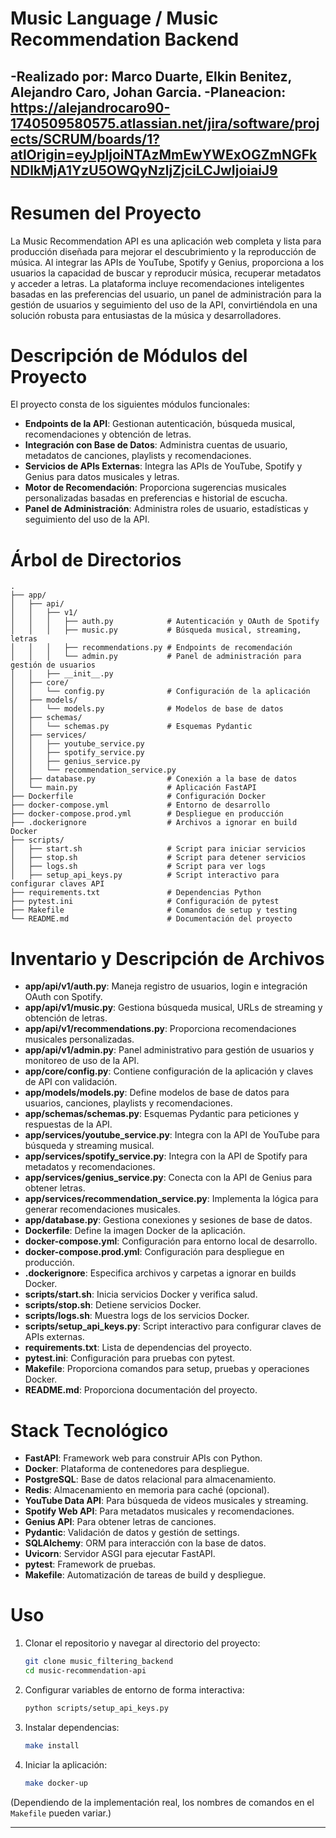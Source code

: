 # Music Language / Music Recommendation Backend
-Realizado por: Marco Duarte, Elkin Benitez, Alejandro Caro, Johan Garcia.
-Planeacion: https://alejandrocaro90-1740509580575.atlassian.net/jira/software/projects/SCRUM/boards/1?atlOrigin=eyJpIjoiNTAzMmEwYWExOGZmNGFkNDlkMjA1YzU5OWQyNzljZjciLCJwIjoiaiJ9
---

# Resumen del Proyecto
La Music Recommendation API es una aplicación web completa y lista para producción diseñada para mejorar el descubrimiento y la reproducción de música. Al integrar las APIs de YouTube, Spotify y Genius, proporciona a los usuarios la capacidad de buscar y reproducir música, recuperar metadatos y acceder a letras. La plataforma incluye recomendaciones inteligentes basadas en las preferencias del usuario, un panel de administración para la gestión de usuarios y seguimiento del uso de la API, convirtiéndola en una solución robusta para entusiastas de la música y desarrolladores.

# Descripción de Módulos del Proyecto
El proyecto consta de los siguientes módulos funcionales:
- **Endpoints de la API**: Gestionan autenticación, búsqueda musical, recomendaciones y obtención de letras.
- **Integración con Base de Datos**: Administra cuentas de usuario, metadatos de canciones, playlists y recomendaciones.
- **Servicios de APIs Externas**: Integra las APIs de YouTube, Spotify y Genius para datos musicales y letras.
- **Motor de Recomendación**: Proporciona sugerencias musicales personalizadas basadas en preferencias e historial de escucha.
- **Panel de Administración**: Administra roles de usuario, estadísticas y seguimiento del uso de la API.

# Árbol de Directorios
```
.
├── app/
│   ├── api/
│   │   ├── v1/
│   │   │   ├── auth.py            # Autenticación y OAuth de Spotify
│   │   │   ├── music.py           # Búsqueda musical, streaming, letras
│   │   │   ├── recommendations.py # Endpoints de recomendación
│   │   │   └── admin.py           # Panel de administración para gestión de usuarios
│   │   ├── __init__.py
│   ├── core/
│   │   └── config.py              # Configuración de la aplicación
│   ├── models/
│   │   └── models.py              # Modelos de base de datos
│   ├── schemas/
│   │   └── schemas.py             # Esquemas Pydantic
│   ├── services/
│   │   ├── youtube_service.py
│   │   ├── spotify_service.py
│   │   ├── genius_service.py
│   │   └── recommendation_service.py
│   ├── database.py                # Conexión a la base de datos
│   └── main.py                    # Aplicación FastAPI
├── Dockerfile                     # Configuración Docker
├── docker-compose.yml             # Entorno de desarrollo
├── docker-compose.prod.yml        # Despliegue en producción
├── .dockerignore                  # Archivos a ignorar en build Docker
├── scripts/
│   ├── start.sh                   # Script para iniciar servicios
│   ├── stop.sh                    # Script para detener servicios
│   ├── logs.sh                    # Script para ver logs
│   ├── setup_api_keys.py          # Script interactivo para configurar claves API
├── requirements.txt               # Dependencias Python
├── pytest.ini                     # Configuración de pytest
├── Makefile                       # Comandos de setup y testing
└── README.md                      # Documentación del proyecto
```

# Inventario y Descripción de Archivos
- **app/api/v1/auth.py**: Maneja registro de usuarios, login e integración OAuth con Spotify.
- **app/api/v1/music.py**: Gestiona búsqueda musical, URLs de streaming y obtención de letras.
- **app/api/v1/recommendations.py**: Proporciona recomendaciones musicales personalizadas.
- **app/api/v1/admin.py**: Panel administrativo para gestión de usuarios y monitoreo de uso de la API.
- **app/core/config.py**: Contiene configuración de la aplicación y claves de API con validación.
- **app/models/models.py**: Define modelos de base de datos para usuarios, canciones, playlists y recomendaciones.
- **app/schemas/schemas.py**: Esquemas Pydantic para peticiones y respuestas de la API.
- **app/services/youtube_service.py**: Integra con la API de YouTube para búsqueda y streaming musical.
- **app/services/spotify_service.py**: Integra con la API de Spotify para metadatos y recomendaciones.
- **app/services/genius_service.py**: Conecta con la API de Genius para obtener letras.
- **app/services/recommendation_service.py**: Implementa la lógica para generar recomendaciones musicales.
- **app/database.py**: Gestiona conexiones y sesiones de base de datos.
- **Dockerfile**: Define la imagen Docker de la aplicación.
- **docker-compose.yml**: Configuración para entorno local de desarrollo.
- **docker-compose.prod.yml**: Configuración para despliegue en producción.
- **.dockerignore**: Especifica archivos y carpetas a ignorar en builds Docker.
- **scripts/start.sh**: Inicia servicios Docker y verifica salud.
- **scripts/stop.sh**: Detiene servicios Docker.
- **scripts/logs.sh**: Muestra logs de los servicios Docker.
- **scripts/setup_api_keys.py**: Script interactivo para configurar claves de APIs externas.
- **requirements.txt**: Lista de dependencias del proyecto.
- **pytest.ini**: Configuración para pruebas con pytest.
- **Makefile**: Proporciona comandos para setup, pruebas y operaciones Docker.
- **README.md**: Proporciona documentación del proyecto.

# Stack Tecnológico
- **FastAPI**: Framework web para construir APIs con Python.
- **Docker**: Plataforma de contenedores para despliegue.
- **PostgreSQL**: Base de datos relacional para almacenamiento.
- **Redis**: Almacenamiento en memoria para caché (opcional).
- **YouTube Data API**: Para búsqueda de videos musicales y streaming.
- **Spotify Web API**: Para metadatos musicales y recomendaciones.
- **Genius API**: Para obtener letras de canciones.
- **Pydantic**: Validación de datos y gestión de settings.
- **SQLAlchemy**: ORM para interacción con la base de datos.
- **Uvicorn**: Servidor ASGI para ejecutar FastAPI.
- **pytest**: Framework de pruebas.
- **Makefile**: Automatización de tareas de build y despliegue.

# Uso
1. Clonar el repositorio y navegar al directorio del proyecto:
   ```bash
   git clone music_filtering_backend
   cd music-recommendation-api
   ```
2. Configurar variables de entorno de forma interactiva:
   ```bash
   python scripts/setup_api_keys.py
   ```
3. Instalar dependencias:
   ```bash
   make install
   ```
4. Iniciar la aplicación:
   ```bash
   make docker-up
   ```

(Dependiendo de la implementación real, los nombres de comandos en el `Makefile` pueden variar.)

---

